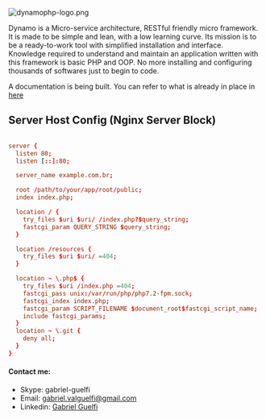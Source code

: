 ![dynamophp-logo.png](http://docs.dynamophp.org/wp-content/uploads/2021/03/dynamo-logo-medium.png)

Dynamo is a Micro-service architecture, RESTful friendly micro framework. It is made to be simple and lean, with a low learning curve. Its mission is to be a ready-to-work tool with simplified installation and interface. Knowledge required to understand and maintain an application written with this framework is basic PHP and OOP. No more installing and configuring thousands of softwares just to begin to code. 

A documentation is being built. You can refer to what is already in place in [here](http://docs.dynamophp.org)

## Server Host Config (Nginx Server Block) ##

```conf

server {
  listen 80;
  listen [::]:80;

  server_name example.com.br;

  root /path/to/your/app/root/public;
  index index.php;

  location / {
    try_files $uri $uri/ /index.php?$query_string;
    fastcgi_param QUERY_STRING $query_string;
  }

  location /resources {
    try_files $uri $uri/ =404;
  }

  location ~ \.php$ {
    try_files $uri /index.php =404;
    fastcgi_pass unix:/var/run/php/php7.2-fpm.sock;
    fastcgi_index index.php;
    fastcgi_param SCRIPT_FILENAME $document_root$fastcgi_script_name;
    include fastcgi_params;
  }
  location ~ \.git {
    deny all;
  }
}
```


#### Contact me: ####
* Skype: gabriel-guelfi
* Email: gabriel.valguelfi@gmail.com
* Linkedin: [Gabriel Guelfi](https://br.linkedin.com/in/gabriel-valentoni-guelfi-30ba8b4b)
